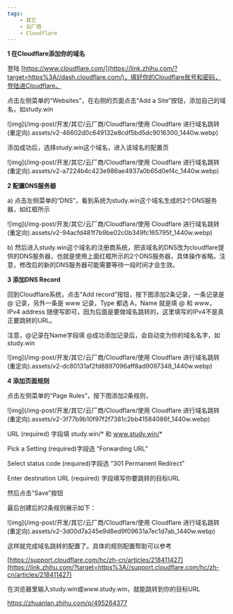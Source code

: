 ```yaml
---
tags:
    - 其它
    - 云厂商
    - Cloudflare
---
```


**1 在Cloudflare添加你的域名**

登陆 [https://www.cloudflare.com/](https://link.zhihu.com/?target=https%3A//dash.cloudflare.com/)，填好你的Cloudflare账号和密码，登陆进Cloudflare。


点击左侧菜单的“Websites”，在右侧的页面点击“Add a Site”按钮，添加自己的域名，如study.win

![img](/img-post/开发/其它/云厂商/Cloudflare/使用 Cloudflare 进行域名跳转(重定向).assets/v2-46602d0c649132e8cdf5bd5dc9016300_1440w.webp)

添加成功后，选择study.win这个域名，进入该域名的配置页

![img](/img-post/开发/其它/云厂商/Cloudflare/使用 Cloudflare 进行域名跳转(重定向).assets/v2-a7224b4c423e986ae4937a0b65d0ef4c_1440w.webp)

**2 配置DNS服务器**

a) 点击左侧菜单的“DNS”，看到系统为study.win这个域名生成的2个DNS服务器，如红框所示

![img](/img-post/开发/其它/云厂商/Cloudflare/使用 Cloudflare 进行域名跳转(重定向).assets/v2-94acfd481f7b9be02c0b349fc165795f_1440w.webp)



b) 然后进入study.win这个域名的注册商系统，把该域名的DNS改为cloudflare提供的DNS服务器，也就是使用上面红框所示的2个DNS服务器，具体操作省略。注意，修改后的新的DNS服务器可能需要等待一段时间才会生效。



**3 添加DNS Record**

回到Cloudflare系统，点击“Add record”按钮，按下图添加2条记录，一条记录是 @ 记录，另外一条是 www 记录，Type 都选 A，Name 就是填 @ 和 www，IPv4 address 随便写即可，因为后面是要做域名跳转的，这里填写的IPv4不是真正要跳转的URL。

注意，@记录在Name字段填 @成功添加记录后，会自动变为你的域名名字，如study.win

![img](/img-post/开发/其它/云厂商/Cloudflare/使用 Cloudflare 进行域名跳转(重定向).assets/v2-dc80131af2fd8897096aff8ad9097348_1440w.webp)



**4 添加页面规则**

点击左侧菜单的“Page Rules”，按下图添加2条规则，

![img](/img-post/开发/其它/云厂商/Cloudflare/使用 Cloudflare 进行域名跳转(重定向).assets/v2-3f77b9b10f97f2f7381c2bb41584086f_1440w.webp)

URL (required) 字段填 study.win/* 和 www.study.win/*

Pick a Setting (required)字段选 “Forwarding URL”

Select status code (required)字段选 “301 Permanent Redirect”

Enter destination URL (required) 字段填写你要跳转的目标URL


然后点击“Save”按钮



最后创建后的2条规则展示如下：

![img](/img-post/开发/其它/云厂商/Cloudflare/使用 Cloudflare 进行域名跳转(重定向).assets/v2-3d00d7a245e9d8ed9f09631a7ec1d7ab_1440w.webp)

这样就完成域名跳转的配置了。具体的规则配置帮助可以参考

[https://support.cloudflare.com/hc/zh-cn/articles/218411427](https://link.zhihu.com/?target=https%3A//support.cloudflare.com/hc/zh-cn/articles/218411427)



在浏览器里输入study.win或www.study.win，就能跳转到你的目标URL





https://zhuanlan.zhihu.com/p/495264377